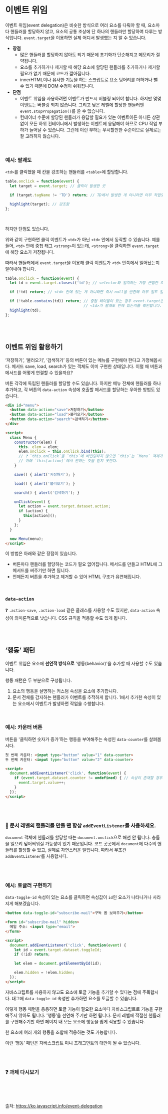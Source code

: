 # 이벤트 위임

이벤트 위임(event delegation)은 비슷한 방식으로 여러 요소를 다뤄야 할 때, 요소마다 핸들러를 할당하지 않고, 요소의 공통 조상에 단 하나의 핸들러만 할당하여 다루는 방식입니다. `event.target`을 이용하면 실제 어디서 발생했는 지 알 수 있습니다. 

* **장점**
  * 많은 핸들러를 할당하지 않아도 되기 때문에 초기화가 단순해지고 메모리가 절약됩니다.
  * 요소를 추가하거나 제거할 때 해당 요소에 할당된 핸들러를 추가하거나 제거할 필요가 없기 때문에 코드가 짧아집니다.
  * innerHTML이나 유사한 기능을 하는 스크립트로 요소 덩어리를 더하거나 뺄 수 있기 때문에 DOM 수정이 쉬워집니다.
* **단점**
  * 이벤트 위임을 사용하려면 이벤트가 반드시 버블링 되어야 합니다. 하지만 몇몇 이벤트는 버블링 되지 않습니다. 그리고 낮은 레벨에 할당한 핸들러엔 `event.stopPropagation()`를 쓸 수 없습니다.
  * 컨테이너 수준에 할당된 핸들러가 응답할 필요가 있는 이벤트이든 아니든 상관없이 모든 하위 컨테이너에서 발생하는 이벤트에 응답해야 하므로 CPU 작업 부하가 늘어날 수 있습니다. 그런데 이런 부하는 무시할만한 수준이므로 실제로는 잘 고려하지 않습니다.

<br>

### 예시: 팔괘도

`<td>`를 클릭했을 때 칸을 강조하는 핸들러를 `<table>`에 할당합니다.

```js
table.onclick = function(event) {
  let target = event.target; // 클릭이 발생한 곳

  if (target.tagName != 'TD') return; // TD에서 발생한 게 아니라면 아무 작업도 하지 않습니다,

  highlight(target); // 강조함
};
```

<br>

하지만 단점도 있습니다.

위와 같이 구현하면 클릭 이벤트가 `<td>`가 아닌 `<td>` 안에서 동작할 수 있습니다. 예를 들어, `<td>` 안에 중첩 태그 `<strong>`이 있는데, `<strong>`을 클릭하면 `event.target`에 해당 요소가 저장됩니다.

따라서 핸들러에서 `event.target`을 이용해 클릭 이벤트가 `<td>` 안쪽에서 일어났는지 알아내야 합니다.

```js
table.onclick = function(event) {
  let td = event.target.closest('td'); // selector와 일치하는 가장 근접한 조상 요소

  if (!td) return; // <td> 안에 있는 게 아니라면 즉시 null을 반환해 아무 일도 일어나지 않습니다

  if (!table.contains(td)) return; // 중첩 테이블이 있는 경우 event.target은 현재 테이블 바깥에 있는 <td>가 될 수도 있습니다.
                                   // <td>가 팔괘도 안에 있는지를 확인합니다.
  highlight(td);
};
```

<br><br>

## 이벤트 위임 활용하기

‘저장하기’, ‘불러오기’, ‘검색하기’ 등의 버튼이 있는 메뉴를 구현해야 한다고 가정해봅시다. 메서드 save, load, search가 있는 객체도 이미 구현한 상태입니다. 이럴 때 버튼과 메서드를 어떻게 연결할 수 있을까요?

버튼 각각에 독립된 핸들러를 할당할 수도 있습니다. 하지만 메뉴 전체에 핸들러를 하나 추가하고, 각 버튼의 `data-action` 속성에 호출할 메서드를 할당하는 우아한 방법도 있습니다. 

```html
<div id="menu">
  <button data-action="save">저장하기</button>
  <button data-action="load">불러오기</button>
  <button data-action="search">검색하기</button>
</div>

<script>
  class Menu {
    constructor(elem) {
      this._elem = elem;
      elem.onclick = this.onClick.bind(this);
      // ❓ `this.onClick`을 `this`에 바인딩하지 않으면 `this`는 `Menu` 객체가 아닌 DOM 요소(`elem`)를 참조함.
      // 아래 `this[action]`에서 원하는 것을 얻지 못한다.
    }

    save() { alert('저장하기'); }

    load() { alert('불러오기'); }

    search() { alert('검색하기'); }

    onClick(event) {
      let action = event.target.dataset.action;
      if (action) {
        this[action]();
      }
    };
  }

  new Menu(menu);
</script>
```

이 방법은 아래와 같은 장점이 있습니다.

* 버튼마다 핸들러를 할당하는 코드가 필요 없어집니다. 메서드를 만들고 HTML에 그 메서드를 써주기만 하면 됩니다.
* 언제든지 버튼을 추가하고 제거할 수 있어 HTML 구조가 유연해집니다.

<br>

### `data-action`

❓ `.action-save`, `.action-load` 같은 클래스를 사용할 수도 있지만, `data-action` 속성이 의미론적으로 낫습니다. CSS 규칙을 적용할 수도 있게 됩니다.

<br><br>

## ‘행동’ 패턴

이벤트 위임은 요소에 **선언적 방식으로** '행동(behavior)'을 추가할 때 사용할 수도 있습니다. 

행동 패턴은 두 부분으로 구성됩니다.

1. 요소의 행동을 설명하는 커스텀 속성을 요소에 추가합니다.
2. 문서 전체를 감지하는 핸들러가 이벤트를 추적하게 합니다. 1에서 추가한 속성이 있는 요소에서 이벤트가 발생하면 작업을 수행합니다.

<br>

### 예시: 카운터 버튼

버튼을 '클릭하면 숫자가 증가’하는 행동을 부여해주는 속성인 `data-counter`를 살펴봅시다.

```html
첫 번째 카운터: <input type="button" value="1" data-counter>
두 번째 카운터: <input type="button" value="2" data-counter>

<script>
  document.addEventListener('click', function(event) {
    if (event.target.dataset.counter != undefined) { // 속성이 존재할 경우
      event.target.value++;
    }
  });
</script>
```

<br><br>

### 🚨 문서 레벨의 핸들러를 만들 땐 항상 `addEventListener`를 사용하세요.

`document` 객체에 핸들러를 할당할 때는 `document.onclick`으로 해선 안 됩니다. 충돌을 일으켜 덮어씌워질 가능성이 있기 때문입니다. 코드 곳곳에서 `document`에 다수의 핸들러를 할당할 수 있고, 실제로 자연스러운 일입니다. 따라서 무조건 `addEventListener`를 사용합시다. 

<br><br>

### 예시: 토글러 구현하기

`data-toggle-id` 속성이 있는 요소를 클릭하면 속성값이 `id`인 요소가 나타나거나 사라지게 해보겠습니다.

```html
<button data-toggle-id="subscribe-mail">구독 폼 보여주기</button>

<form id="subscribe-mail" hidden>
  메일 주소: <input type="email">
</form>

<script>
  document.addEventListener('click', function(event) {
    let id = event.target.dataset.toggleId;
    if (!id) return;

    let elem = document.getElementById(id);

    elem.hidden = !elem.hidden;
  });
</script>
```

자바스크립트를 사용하지 않고도 요소에 토글 기능을 추가할 수 있다는 점에 주목합시다. 태그에 `data-toggle-id` 속성만 추가하면 요소를 토글할 수 있습니다. 

이렇게 행동 패턴을 응용하면 토글 기능이 필요한 요소마다 자바스크립트로 기능을 구현해주지 않아도 됩니다. '행동’을 선언해 주기만 하면 됩니다. 문서 레벨에 적절한 핸들러를 구현해주기만 하면 페이지 내 모든 요소에 행동을 쉽게 적용할 수 있습니다.

한 요소에 여러 개의 행동을 조합해 적용하는 것도 가능합니다.

이런 ‘행동’ 패턴은 자바스크립트 미니 프래그먼트의 대안이 될 수 있습니다.

<br><br>

### ❓ 과제 다시보기 

<br><br><br>

출처: https://ko.javascript.info/event-delegation

